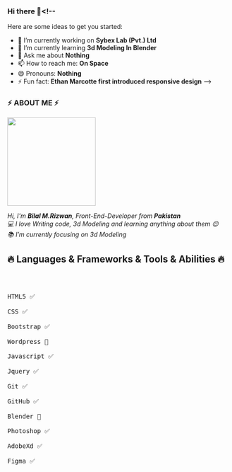 
### Hi there 👋<!--
Here are some ideas to get you started:
- 🔭 I’m currently working on <b>Sybex Lab (Pvt.) Ltd </b>
- 🌱 I’m currently learning <b>3d Modeling In Blender</b>
- 💬 Ask me about <b>Nothing</b>
- 📫 How to reach me: <b>On Space</b>
- 😄 Pronouns: <b>Nothing</b>
- ⚡ Fun fact: <b>Ethan Marcotte first introduced responsive design</b>
-->      

<h3> ⚡ ABOUT ME ⚡ </h3>
<p>
    <img  src="https://png.pngtree.com/png-vector/20230903/ourmid/pngtree-stylized-3d-website-developer-character-illustration-png-image_9953699.png" height="200px">
</p>
<p>
    <i>
        Hi, I'm <b>Bilal M.Rizwan</b>, Front-End-Developer from <b>Pakistan</b> 
        <br>
        💻 I love Writing code, 3d Modeling and learning anything about them 😊
        <br>
        📚 I’m currently focusing on 3d Modeling
    </i>
    <br>
</p>

<h2>🔥 Languages & Frameworks & Tools & Abilities 🔥</h2><br>

<p>
    <kbd> <br>HTML5 ✅ <br> </kbd>
    <kbd> <br>CSS ✅ <br> </kbd>
    <kbd> <br>Bootstrap ✅ <br> </kbd>
    <kbd> <br>Wordpress 🔎 <br> </kbd>
    <kbd> <br>Javascript ✅ <br> </kbd>
    <kbd> <br>Jquery ✅ <br> </kbd>
    <kbd> <br>Git ✅ <br> </kbd>
    <kbd> <br>GitHub ✅ <br> </kbd>
    <kbd> <br>Blender 🔎 <br> </kbd>
    <kbd> <br>Photoshop ✅ <br> </kbd>
    <kbd> <br>AdobeXd ✅ <br> </kbd>
    <kbd> <br>Figma ✅ <br> </kbd>
</p>



